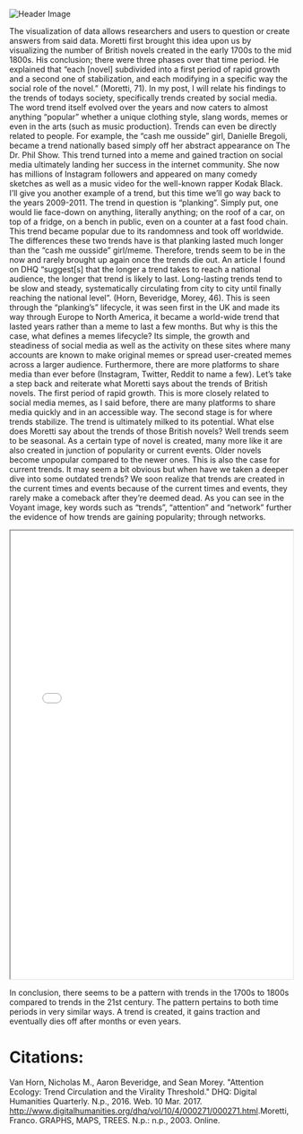 ![Header Image](http://az616578.vo.msecnd.net/files/2016/01/29/63589642901764155944678399_twitter-trends-in-2016.png)

The visualization of data allows researchers and users to question or create answers from said data. Moretti first brought this idea upon us by visualizing the number of British novels created in the early 1700s to the mid 1800s. His conclusion; there were three phases over that time period. He explained that “each [novel] subdivided into a first period of rapid growth and a second one of stabilization, and each modifying in a specific way the social role of the novel.” (Moretti, 71). In my post, I will relate his findings to the trends of todays society, specifically trends created by social media. The word trend itself evolved over the years and now caters to almost anything “popular” whether a unique clothing style, slang words, memes or even in the arts (such as music production). Trends can even be directly related to people. For example, the “cash me ousside” girl, Danielle Bregoli, became a trend nationally based simply off her abstract appearance on The Dr. Phil Show. This trend turned into a meme and gained traction on social media ultimately landing her success in the internet community. She now has millions of Instagram followers and appeared on many comedy sketches as well as a music video for the well-known rapper Kodak Black. I’ll give you another example of a trend, but this time we’ll go way back to the years 2009-2011. The trend in question is “planking”. Simply put, one would lie face-down on anything, literally anything; on the roof of a car, on top of a fridge, on a bench in public, even on a counter at a fast food chain. This trend became popular due to its randomness and took off worldwide. The differences these two trends have is that planking lasted much longer than the “cash me ousside” girl/meme. Therefore, trends seem to be in the now and rarely brought up again once the trends die out. An article I found on DHQ “suggest[s] that the longer a trend takes to reach a national audience, the longer that trend is likely to last. Long-lasting trends tend to be slow and steady, systematically circulating from city to city until finally reaching the national level”. (Horn, Beveridge, Morey, 46). This is seen through the “planking’s” lifecycle, it was seen first in the UK and made its way through Europe to North America, it became a world-wide trend that lasted years rather than a meme to last a few months. But why is this the case, what defines a memes lifecycle? Its simple, the growth and steadiness of social media as well as the activity on these sites where many accounts are known to make original memes or spread user-created memes across a larger audience. Furthermore, there are more platforms to share media than ever before (Instagram, Twitter, Reddit to name a few). Let’s take a step back and reiterate what Moretti says about the trends of British novels. The first period of rapid growth. This is more closely related to social media memes, as I said before, there are many platforms to share media quickly and in an accessible way. The second stage is for where trends stabilize. The trend is ultimately milked to its potential. What else does Moretti say about the trends of those British novels? Well trends seem to be seasonal. As a certain type of novel is created, many more like it are also created in junction of popularity or current events. Older novels become unpopular compared to the newer ones. This is also the case for current trends. It may seem a bit obvious but when have we taken a deeper dive into some outdated trends? We soon realize that trends are created in the current times and events because of the current times and events, they rarely make a comeback after they’re deemed dead. As you can see in the Voyant image, key words such as “trends”, “attention” and “network” further the evidence of how trends are gaining popularity; through networks. 
  
  <!--	Exported from Voyant Tools (voyant-tools.org). The iframe src attribute below uses a relative protocol to better function with both http and https sites, but if you're embedding this into a local web page (file protocol) you should add an explicit protocol (https if you're using voyant-tools.org, otherwise it depends on this server. Feel free to change the height and width values or other styling below: --> <iframe style='width: 100%; height: 800px' src='//voyant-tools.org/?view=Cirrus&corpus=60661587967d5b19594edd535d904a4e'></iframe>

In conclusion, there seems to be a pattern with trends in the 1700s to 1800s compared to trends in the 21st century. The pattern pertains to both time periods in very similar ways. A trend is created, it gains traction and eventually dies off after months or even years.

# Citations:
Van Horn, Nicholas M., Aaron Beveridge, and Sean Morey. "Attention Ecology: Trend Circulation and the Virality Threshold." DHQ: Digital Humanities Quarterly. N.p., 2016. Web. 10 Mar. 2017. <http://www.digitalhumanities.org/dhq/vol/10/4/000271/000271.html>.Moretti, Franco. GRAPHS, MAPS, TREES. N.p.: n.p., 2003. Online.
